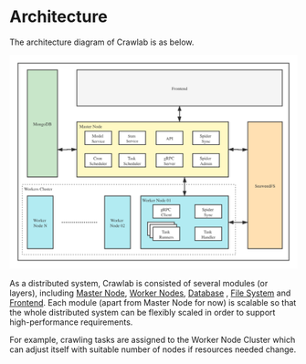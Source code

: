 # Architecture

The architecture diagram of Crawlab is as below.

![Architecture](./img/crawlab-architecture.png)

As a distributed system, Crawlab is consisted of several modules (or layers), including
[Master Node](../node/master-node), [Worker Nodes](../node/worker-node), [Database](../database)
, [File System](../filesystem) and [Frontend](../frontend). Each module (apart from Master Node for now) is scalable so
that the whole distributed system can be flexibly scaled in order to support high-performance requirements.

For example, crawling tasks are assigned to the Worker Node Cluster which can adjust itself with suitable number of
nodes if resources needed change.

